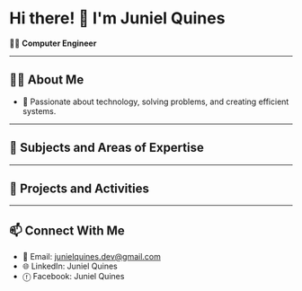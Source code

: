 # Hi there! 👋 I'm **Juniel Quines**  
👨‍💻 **Computer Engineer**

---

## 👩‍🎓 About Me    
- 🚀 Passionate about technology, solving problems, and creating efficient systems.  

---

## 📘 Subjects and Areas of Expertise  

---

## 📂 Projects and Activities  

---

## 📫 Connect With Me  
- 📧 Email: junielquines.dev@gmail.com 
- 🌐 LinkedIn: Juniel Quines
- ⓕ  Facebook: Juniel Quines
     
